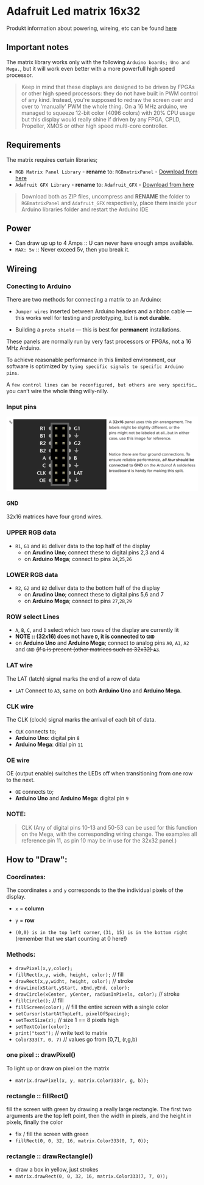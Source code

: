 # Adafruit Led matrix 16x32
Produkt information about powering, wireing, etc can be found [here](https://learn.adafruit.com/32x16-32x32-rgb-led-matrix/powering)

## Important notes
The matrix library works only with the following `Arduino boards; Uno and Mega.`, but it will work even better with a more powerfull high speed processor. 

> Keep in mind that these displays are designed to be driven by FPGAs or other high speed processors: they do not have built in PWM control of any kind. Instead, you're supposed to redraw the screen over and over to 'manually' PWM the whole thing. On a 16 MHz arduino, we managed to squeeze 12-bit color (4096 colors) with 20% CPU usage but this display would really shine if driven by any FPGA, CPLD, Propeller, XMOS or other high speed multi-core controller.

## Requirements
The matrix requires certain libraries;

- `RGB Matrix Panel Library` - **rename** to: `RGBmatrixPanel` - [Download from here](https://github.com/adafruit/RGB-matrix-Panel)
- `Adafruit GFX Library` - **rename** to: `Adafruit_GFX` - [Download from here](https://github.com/adafruit/Adafruit-GFX-Library)

> Download both as ZIP files, uncompress and **RENAME** the folder to `RGBmatrixPanel` and `Adafruit_GFX` respectively, place them inside your Arduino libraries folder and restart the Arduino IDE

## Power
- Can draw up up to 4 Amps :: U can never have enough amps available.
- `MAX: 5v` :: Never exceed 5v, then you break it.


## Wireing
### Conecting to Arduino
There are two methods for connecting a matrix to an Arduino:

- `Jumper wires` inserted between Arduino headers and a ribbon cable — this works well for testing and prototyping, but is **not durable**.

- Building a `proto shield` — this is best for **permanent** installations.

These panels are normally run by very fast processors or FPGAs, not a 16 MHz Arduino.

To achieve reasonable performance in this limited environment, our software is optimized by `tying specific signals to specific Arduino pins`.

A `few control lines can be reconfigured, but others are very specific…`you can’t wire the whole thing willy-nilly. 

### Input pins
![](diagrams/matrix/pictures/input_pins.png)

#### GND
32x16 matrices have four grond wires.

### UPPER RGB data
- `R1`, `G1` and `B1` deliver data to the top half of the display
  - on **Arudino Uno**; connect these to digital pins 2,3 and 4
  - on **Arduino Mega**; connect to pins `24`,`25`,`26`

  
### LOWER RGB data
- `R2`, `G2` and `B2` deliver data to the bottom half of the display
  - on **Arudino Uno**; connect these to digital pins 5,6 and 7
  - on **Arduino Mega**; connect to pins `27`,`28`,`29`

### ROW select Lines
- `A`, `B`, `C`, and `D` select which two rows of the display are currently lit 
 - **NOTE :: (32x16) does not have `D`, it is connected to `GND`**
 - on **Arduino Uno** and **Arduino Mega**; connect to analog pins `A0`, `A1`, `A2` and `GND` <s>(if `D` is present (other matrices such as 32x32) `A3`</s>.

### LAT wire
The LAT (latch) signal marks the end of a row of data
 
 - `LAT` Connect to `A3`, same on both **Arduino Uno** and **Arduino Mega**.

### CLK wire
The CLK (clock) signal marks the arrival of each bit of data.

- `CLK` connects to;
 - **Arduino Uno**: digital pin `8` 
 - **Arduino Mega**: ditial pin `11`

### OE wire
OE (output enable) switches the LEDs off when transitioning from one row to the next.

- `OE` connects to;
 - **Arduino Uno** and **Arduino Mega**: digital pin `9`

### NOTE:
> CLK
> (Any of digital pins 10-13 and 50-53 can be used for this function on the Mega, with the corresponding wiring change. The examples all reference pin 11, as pin 10 may be in use for the 32x32 panel.)

## How to "Draw":
### Coordinates: 
The coordinates `x` and `y` corresponds to the the individual pixels of the display. 

- `x` = **column**
- `y` = **row**

- `(0,0) is in the top left corner`, `(31, 15) is in the bottom right` (remember that we start counting at 0 here!)

### Methods:
- `drawPixel(x,y,color);`
- `fillRect(x,y, widh, height, color);` // fill
- `drawRect(x,y,widht, height, color);` // stroke
- `drawLine(xStart,yStart, xEnd,yEnd, color);`
- `drawCircle(xCenter, yCenter, radiusInPixels, color);` // stroke
- `fillCircle();` // fill
- `fillScreen(color);` // fill the entire screen with a single color
- `setCursor(startAtTopLeft, pixelOfSpacing);`
- `setTextSize(z);` // size 1 == 8 pixels high
- `setTextColor(color);`
- `print("text");` // write text to matrix
- `Color333(7, 0, 7)` // values go from [0,7], (r,g,b)

### one pixel :: drawPixel()
To light up or draw on pixel on the matrix

- `matrix.drawPixel(x, y, matrix.Color333(r, g, b));` 

### rectangle :: fillRect()
fill the screen with green by drawing a really large rectangle. The first two arguments are the top left point, then the width in pixels, and the height in pixels, finally the color

- fix / fill the screen with green
 - `fillRect(0, 0, 32, 16, matrix.Color333(0, 7, 0));`

### rectangle :: drawRectangle()
- draw a box in yellow, just strokes
 - `matrix.drawRect(0, 0, 32, 16, matrix.Color333(7, 7, 0));`




